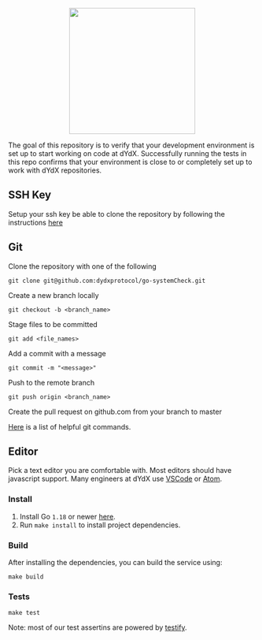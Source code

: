 <p align='center'><img src='https://dydx.exchange/logo.svg' width='256' /></p>

The goal of this repository is to verify that your development environment is set up to start working on code at dYdX. Successfully running the tests in this repo confirms that your environment is close to or completely set up to work with dYdX repositories.

## SSH Key

Setup your ssh key be able to clone the repository by following the instructions [here](https://docs.github.com/en/authentication/connecting-to-github-with-ssh/adding-a-new-ssh-key-to-your-github-account?platform=mac)

## Git
Clone the repository with one of the following
```
git clone git@github.com:dydxprotocol/go-systemCheck.git
```

Create a new branch locally

`git checkout -b <branch_name>`

Stage files to be committed

`git add <file_names>`

Add a commit with a message

`git commit -m "<message>"`

Push to the remote branch

`git push origin <branch_name>`

Create the pull request on github.com from your branch to master

[Here](http://guides.beanstalkapp.com/version-control/common-git-commands.html) is a list of helpful git commands.

## Editor

Pick a text editor you are comfortable with. Most editors should have javascript support. Many engineers at dYdX use [VSCode](https://code.visualstudio.com) or [Atom](https://atom.io).

### Install

1. Install Go `1.18` or newer [here](https://go.dev/doc/install).
2. Run `make install` to install project dependencies.

### Build

After installing the dependencies, you can build the service using:

```
make build
```

### Tests

```
make test
```

Note: most of our test assertins are powered by [testify](https://github.com/stretchr/testify).
